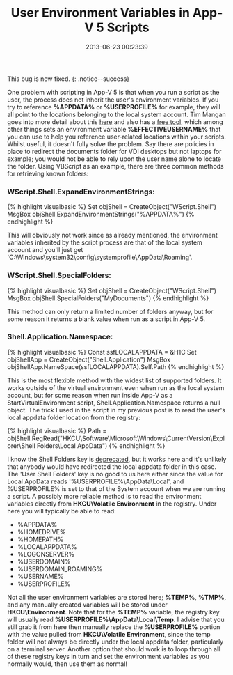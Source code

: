 ﻿---
title: User Environment Variables in App-V 5 Scripts
slug: user-environment-variables-in-app-v-5-scripts
date: '2013-06-23 00:23:39'
excerpt: In App-V 5, scripts run as the user inherit the environment variables from the Local System account.
redirect_from: /2013/06/user-environment-variables-app-v-5-scripts/
layout: single
classes: wide
categories:
  - App-V
tags:
  - App-V
---

This bug is now fixed.
{: .notice--success}

One problem with scripting in App-V 5 is that when you run a script as the user, the process does not inherit the user's environment variables. If you try to reference **%APPDATA%** or **%USERPROFILE%** for example, they will all point to the locations belonging to the local system account. Tim Mangan goes into more detail about this [here](http://www.tmurgent.com/TmBlog/?p=1635) and also has a [free tool](http://www.tmurgent.com/Tools/ScriptLauncher/default.aspx), which among other things sets an environment variable **%EFFECTIVEUSERNAME%** that you can use to help you reference user-related locations within your scripts. Whilst useful, it doesn't fully solve the problem. Say there are policies in place to redirect the documents folder for VDI desktops but not laptops for example; you would not be able to rely upon the user name alone to locate the folder. Using VBScript as an example, there are three common methods for retrieving known folders:

### WScript.Shell.ExpandEnvironmentStrings:

{% highlight visualbasic %}
Set objShell = CreateObject("WScript.Shell")
MsgBox objShell.ExpandEnvironmentStrings("%APPDATA%")
{% endhighlight %}

This will obviously not work since as already mentioned, the environment variables inherited by the script process are that of the local system account and you'll just get 'C:\Windows\system32\config\systemprofile\AppData\Roaming'.

### WScript.Shell.SpecialFolders:

{% highlight visualbasic %}
Set objShell = CreateObject("WScript.Shell")
MsgBox objShell.SpecialFolders("MyDocuments")
{% endhighlight %}

This method can only return a limited number of folders anyway, but for some reason it returns a blank value when run as a script in App-V 5.

### Shell.Application.Namespace:

{% highlight visualbasic %}
Const ssfLOCALAPPDATA = &H1C
Set objShellApp = CreateObject("Shell.Application")
MsgBox objShellApp.NameSpace(ssfLOCALAPPDATA).Self.Path
{% endhighlight %}

This is the most flexible method with the widest list of supported folders. It works outside of the virtual environment even when run as the local system account, but for some reason when run inside App-V as a StartVirtualEnvironment script, Shell.Application.Namespace returns a null object.  The trick I used in the script in my previous post is to read the user's local appdata folder location from the registry:

{% highlight visualbasic %}
Path = objShell.RegRead("HKCU\Software\Microsoft\Windows\CurrentVersion\Explorer\Shell Folders\Local AppData")
{% endhighlight %}

I know the Shell Folders key is [deprecated](http://blogs.msdn.com/b/oldnewthing/archive/2003/11/03/55532.aspx), but it works here and it's unlikely that anybody would have redirected the local appdata folder in this case. The 'User Shell Folders' key is no good to us here either since the value for Local AppData reads '%USERPROFILE%\AppData\Local', and %USERPROFILE% is set to that of the System account when we are running a script. A possibly more reliable method is to read the environment variables directly from **HKCU\Volatile Environment** in the registry. Under here you will typically be able to read:

* %APPDATA%
* %HOMEDRIVE%
* %HOMEPATH%
* %LOCALAPPDATA%
* %LOGONSERVER%
* %USERDOMAIN%
* %USERDOMAIN_ROAMING%
* %USERNAME%
* %USERPROFILE%

Not all the user environment variables are stored here; **%TEMP%**, **%TMP%**, and any manually created variables will be stored under **HKCU\Environment**. Note that for the **%TEMP%** variable, the registry key will usually read **%USERPROFILE%\AppData\Local\Temp**. I advise that you still grab it from here then manually replace the **%USERPROFILE%** portion with the value pulled from **HKCU\Volatile Environment**, since the temp folder will not always be directly under the local appdata folder, particularly on a terminal server. Another option that should work is to loop through all of these registry keys in turn and set the environment variables as you normally would, then use them as normal!